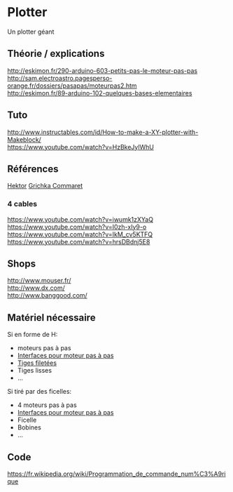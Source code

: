 # Plotter

Un plotter géant

## Théorie / explications

http://eskimon.fr/290-arduino-603-petits-pas-le-moteur-pas-pas  
http://sam.electroastro.pagesperso-orange.fr/dossiers/pasapas/moteurpas2.htm    
http://eskimon.fr/89-arduino-102-quelques-bases-elementaires

## Tuto

http://www.instructables.com/id/How-to-make-a-XY-plotter-with-Makeblock/  
https://www.youtube.com/watch?v=HzBkeJylWhU  

## Références

[Hektor](http://juerglehni.com/works/hektor)
[Grichka Commaret](https://www.youtube.com/watch?v=sw7A9fpknJI)


### 4 cables

https://www.youtube.com/watch?v=iwumk1zXYaQ  
https://www.youtube.com/watch?v=I0zh-xIy9-o  
https://www.youtube.com/watch?v=IkM_cv5KTFQ  
https://www.youtube.com/watch?v=hrsDBdnj5E8  

## Shops

http://www.mouser.fr/  
http://www.dx.com/  
http://www.banggood.com/  

## Matériel nécessaire

Si en forme de H:
- moteurs pas à pas
- [Interfaces pour moteur pas à pas](http://www.banggood.com/fr/5Pcs-L298N-Dual-H-Bridge-Stepper-Motor-Driver-Board-For-Arduino-p-948150.html)
- [Tiges filetées](http://www.visseriefixations.fr/tiges-filetees/acier-classe-8-8/tige-filetee-acier-8-8-zingue-blanc-din-975.html)
- Tiges lisses
- ...

Si tiré par des ficelles:
- 4 moteurs pas à pas  
- [Interfaces pour moteur pas à pas](http://www.banggood.com/fr/5Pcs-L298N-Dual-H-Bridge-Stepper-Motor-Driver-Board-For-Arduino-p-948150.html)
- Ficelle
- Bobines
- ...

## Code

https://fr.wikipedia.org/wiki/Programmation_de_commande_num%C3%A9rique  
